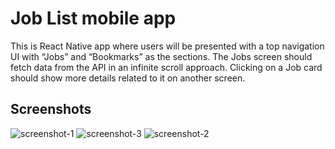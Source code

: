 # Job List mobile app
This is React Native app where users will be presented with a top navigation UI with “Jobs” and “Bookmarks” as the sections. The Jobs screen should fetch data from the  API in an infinite scroll approach. Clicking on a Job card should show more details related to it on another screen.

## Screenshots
![screenshot-1](https://github.com/user-attachments/assets/41b80269-83d9-4f71-af76-b91d80be4087)
![screenshot-3](https://github.com/user-attachments/assets/47f3584b-96f6-4a15-9202-35dd0a23ae87)
![screenshot-2](https://github.com/user-attachments/assets/3039c248-e277-4e67-832a-010cc57ad308)

